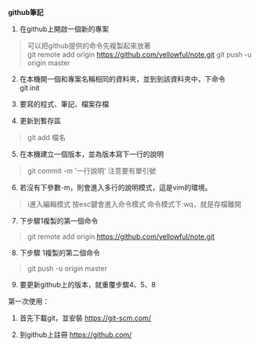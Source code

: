 **github筆記**

1. 在github上開啟一個新的專案  
>可以把github提供的命令先複製起來放著  
git remote add origin https://github.com/yellowful/note.git
git push -u origin master

2. 在本機開一個和專案名稱相同的資料夾，並到到該資料夾中，下命令  
git init  

3. 要寫的程式、筆記、檔案存檔

4. 更新到暫存區    
>git add 檔名

5. 在本機建立一個版本，並為版本寫下一行的說明  
>git commit -m '一行說明'
注意要有單引號

6. 若沒有下參數-m，則會進入多行的說明模式，這是vim的環境。  
>i進入編輯模式
按esc鍵會進入命令模式
命令模式下:wq，就是存檔離開

7. 下步驟1複製的第一個命令  
>git remote add origin https://github.com/yellowful/note.git

8. 下步驟 1複製的第二個命令  
>git push -u origin master

9. 要更新github上的版本，就重覆步驟4、5、8


第一次使用：

1. 首先下載git，並安裝
https://git-scm.com/

2. 到github上註冊
https://github.com/
